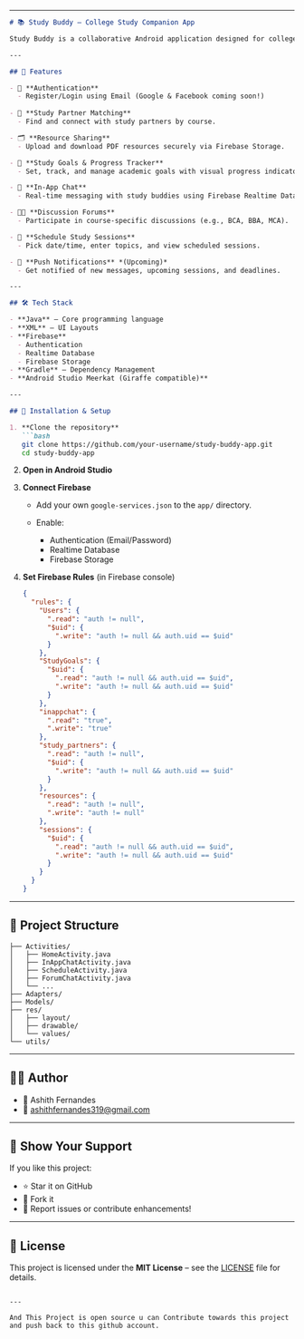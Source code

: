 
---

````markdown
# 📚 Study Buddy – College Study Companion App

Study Buddy is a collaborative Android application designed for college students to find study partners, share resources, track goals, join discussions, and schedule study sessions effectively. Built using **Java**, **Firebase**, and **Android Studio**, it offers a suite of features to help learners stay productive and connected.

---

## 🚀 Features

- 🔐 **Authentication**
  - Register/Login using Email (Google & Facebook coming soon!)
  
- 👥 **Study Partner Matching**
  - Find and connect with study partners by course.

- 🗂️ **Resource Sharing**
  - Upload and download PDF resources securely via Firebase Storage.

- 🎯 **Study Goals & Progress Tracker**
  - Set, track, and manage academic goals with visual progress indicators.

- 💬 **In-App Chat**
  - Real-time messaging with study buddies using Firebase Realtime Database.

- 🧑‍💻 **Discussion Forums**
  - Participate in course-specific discussions (e.g., BCA, BBA, MCA).

- 📅 **Schedule Study Sessions**
  - Pick date/time, enter topics, and view scheduled sessions.

- 🔔 **Push Notifications** *(Upcoming)*
  - Get notified of new messages, upcoming sessions, and deadlines.

---

## 🛠️ Tech Stack

- **Java** – Core programming language
- **XML** – UI Layouts
- **Firebase**
  - Authentication
  - Realtime Database
  - Firebase Storage
- **Gradle** – Dependency Management
- **Android Studio Meerkat (Giraffe compatible)**

---

## 🔧 Installation & Setup

1. **Clone the repository**
   ```bash
   git clone https://github.com/your-username/study-buddy-app.git
   cd study-buddy-app
````

2. **Open in Android Studio**

3. **Connect Firebase**

   * Add your own `google-services.json` to the `app/` directory.
   * Enable:

     * Authentication (Email/Password)
     * Realtime Database
     * Firebase Storage

4. **Set Firebase Rules** (in Firebase console)

   ```json
   {
     "rules": {
       "Users": {
         ".read": "auth != null",
         "$uid": {
           ".write": "auth != null && auth.uid == $uid"
         }
       },
       "StudyGoals": {
         "$uid": {
           ".read": "auth != null && auth.uid == $uid",
           ".write": "auth != null && auth.uid == $uid"
         }
       },
       "inappchat": {
         ".read": "true",
         ".write": "true"
       },
       "study_partners": {
         ".read": "auth != null",
         "$uid": {
           ".write": "auth != null && auth.uid == $uid"
         }
       },
       "resources": {
         ".read": "auth != null",
         ".write": "auth != null"
       },
       "sessions": {
         "$uid": {
           ".read": "auth != null && auth.uid == $uid",
           ".write": "auth != null && auth.uid == $uid"
         }
       }
     }
   }
   ```

---


## 📂 Project Structure

```
├── Activities/
│   ├── HomeActivity.java
│   ├── InAppChatActivity.java
│   ├── ScheduleActivity.java
│   ├── ForumChatActivity.java
│   └── ...
├── Adapters/
├── Models/
├── res/
│   ├── layout/
│   ├── drawable/
│   └── values/
└── utils/
```

---

## 🙋‍♂️ Author

* 💼 Ashith Fernandes
* 📧 ashithfernandes319@gmail.com

---

## 🌟 Show Your Support

If you like this project:

* ⭐ Star it on GitHub
* 🍴 Fork it
* 🐛 Report issues or contribute enhancements!

---

## 📜 License

This project is licensed under the **MIT License** – see the [LICENSE](LICENSE) file for details.

```

---

And This Project is open source u can Contribute towards this project and push back to this github account.
```
